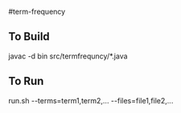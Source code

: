 #term-frequency

## To Build
javac -d bin src/termfrequncy/*.java

## To Run
run.sh --terms=term1,term2,... --files=file1,file2,...

